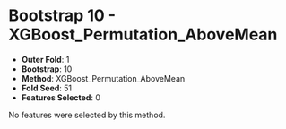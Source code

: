 # Bootstrap 10 - XGBoost_Permutation_AboveMean

- **Outer Fold**: 1
- **Bootstrap**: 10
- **Method**: XGBoost_Permutation_AboveMean
- **Fold Seed**: 51
- **Features Selected**: 0

No features were selected by this method.
